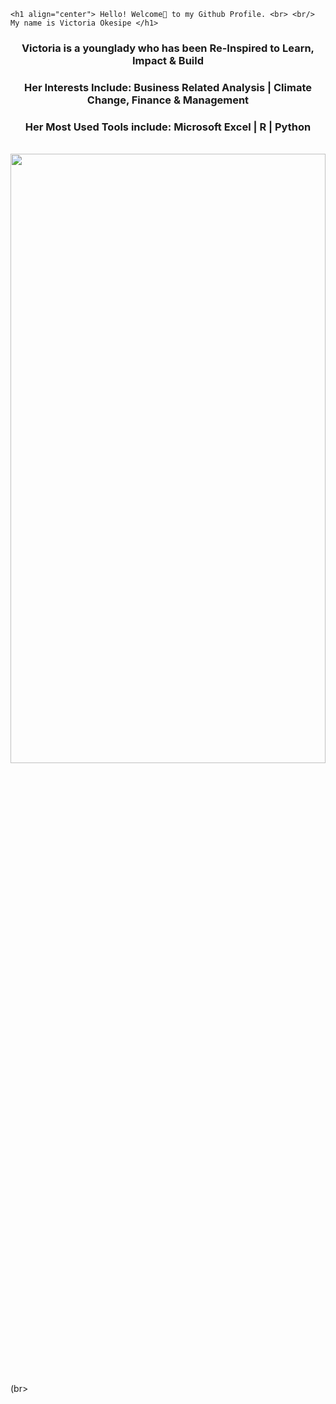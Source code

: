 <!DOCTYPE HTML>
<html>
<head>
  <meta charset="utf-8">
  <meta name="viewport" content="width=device-width, initial-scale=1.0"> 
  </head>
 
<body> 
  
    <h1 align="center"> Hello! Welcome🤝 to my Github Profile. <br> <br/> My name is Victoria Okesipe </h1>


  <h3 align="center"> Victoria is a younglady who has been Re-Inspired to Learn, Impact & Build </h3>

  <h3 align="center"> Her Interests Include: Business Related Analysis | Climate Change, Finance & Management </h3>
  
  <h3 align="center"> Her Most Used Tools include: Microsoft Excel | R | Python </h3>
  
  
   <br>                 
  <div >
      <img src="github_victoria_okesipe.JPG" width="100%" height="50%" >
  </div>
 <br/>
 (br>
 
 
  
    
    
</body>
</html>
